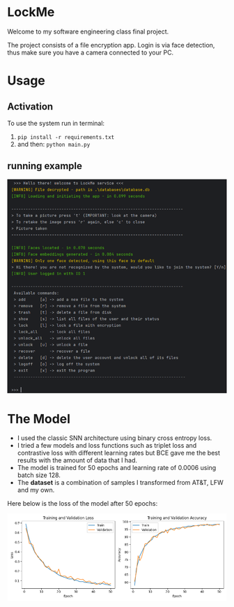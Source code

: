 # LockMe
 
Welcome to my software engineering class final project.

The project consists of a file encryption app. 
Login is via face detection, thus make sure you have a camera connected to your PC.

# Usage
## Activation
To use the system run in terminal:
1. `pip install -r requirements.txt`
2. and then: `python main.py`

## running example
![img.png](images/terminal_view.png)

# The Model
* I used the classic SNN architecture using binary cross entropy loss.
* I tried a few models and loss functions such as triplet loss and contrastive loss with different learning rates 
but BCE gave me the best results with the amount of data that I had.
* The model is trained for 50 epochs and learning rate of 0.0006 using batch size 128.
* The **dataset** is a combination of samples I transformed from AT&T, LFW and my own. 

Here below is the loss of the model after 50 epochs:

![img.png](images/img.png)
